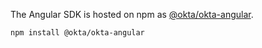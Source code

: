 The Angular SDK is hosted on npm as [@okta/okta-angular](https://www.npmjs.com/package/@okta/okta-angular).

```
npm install @okta/okta-angular
```
